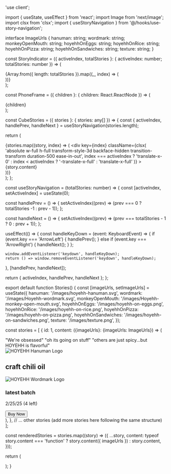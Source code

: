 'use client';

import { useState, useEffect } from 'react';
import Image from 'next/image';
import clsx from 'clsx';
import { useStoryNavigation } from '@/hooks/use-story-navigation';


interface ImageUrls {
  hanuman: string;
  wordmark: string;
  monkeyOpenMouth: string;
  hoyehhOnEggs: string;
  hoyehhOnRice: string;
  hoyehhOnPizza: string;
  hoyehhOnSandwiches: string;
  texture: string;
}

const StoryIndicator = ({ activeIndex, totalStories }: { activeIndex: number; totalStories: number }) => (
  <div className="flex justify-center mt-4">
    {Array.from({ length: totalStories }).map((_, index) => (
      <div
        key={index}
        className={clsx(
          'w-3 h-3 rounded-full mx-1 bg-gray-400',
          index === activeIndex && 'bg-gray-800'
        )}
      />
    ))}
  </div>
);


const PhoneFrame = ({ children }: { children: React.ReactNode }) => (
  <div className="relative w-[390px] h-[844px] bg-white rounded-2xl shadow-lg overflow-hidden">
    {children}
  </div>
);

const CubeStories = ({ stories }: { stories: any[] }) => {
  const { activeIndex, handlePrev, handleNext } = useStoryNavigation(stories.length);

  return (
    <div className="relative perspective-1200">
      <div className="transform-style-3d relative w-full h-full">
        {stories.map((story, index) => (
          <div
            key={index}
            className={clsx(
              'absolute w-full h-full transform-style-3d backface-hidden transition-transform duration-500 ease-in-out',
              index === activeIndex ? 'translate-x-0' : index < activeIndex ? '-translate-x-full' : 'translate-x-full'
            )}
          >
            <PhoneFrame>{story.content}</PhoneFrame>
          </div>
        ))}
      </div>
      <StoryIndicator activeIndex={activeIndex} totalStories={stories.length} />
    </div>
  );
};


const useStoryNavigation = (totalStories: number) => {
  const [activeIndex, setActiveIndex] = useState(0);

  const handlePrev = () => {
    setActiveIndex((prev) => (prev === 0 ? totalStories -1 : prev - 1));
  };

  const handleNext = () => {
    setActiveIndex((prev) => (prev === totalStories - 1 ? 0 : prev + 1));
  };

  useEffect(() => {
    const handleKeyDown = (event: KeyboardEvent) => {
      if (event.key === 'ArrowLeft') {
        handlePrev();
      } else if (event.key === 'ArrowRight') {
        handleNext();
      }
    };

    window.addEventListener('keydown', handleKeyDown);
    return () => window.removeEventListener('keydown', handleKeyDown);
  }, [handlePrev, handleNext]);

  return { activeIndex, handlePrev, handleNext };
};


export default function Stories() {
  const [imageUrls, setImageUrls] = useState<ImageUrls>({
    hanuman: '/images/hoyehh-hanuman.svg',
    wordmark: '/images/Hoyehh-wordmark.svg',
    monkeyOpenMouth: '/images/Hoyehh-monkey-open-mouth.svg',
    hoyehhOnEggs: '/images/hoyehh-on-eggs.png',
    hoyehhOnRice: '/images/hoyehh-on-rice.png',
    hoyehhOnPizza: '/images/hoyehh-on-pizza.png',
    hoyehhOnSandwiches: '/images/hoyehh-on-sandwiches.png',
    texture: '/images/texture.png',
  });

  const stories = [
    {
      id: 1,
      content: ({imageUrls}: {imageUrls: ImageUrls}) => (
        <div className="h-full flex flex-col">
          <div className="bg-[#EE5524] pt-4 pb-4 w-full overflow-hidden rounded-t-2xl">
            <div className="marquee-container">
              <div className="marquee">
                <span className="mx-8 text-white font-bold text-lg">&quot;We&apos;re obsessed&quot;</span>
                <span className="mx-8 text-white font-bold text-lg">&quot;oh its going on stuff&quot;</span>
                <span className="mx-8 text-white font-bold text-lg">&quot;others are just spicy...but HOYEHH is flavorful&quot;</span>
              </div>
            </div>
          </div>
          <div className="flex-1 flex flex-col items-center justify-start lg:justify-center px-8 py-4 lg:py-8 space-y-4 text-center w-full">
            <div className="w-48 h-48 flex items-center justify-center mt-4 lg:mt-0">
              <Image
                src={imageUrls.hanuman}
                alt="HOYEHH Hanuman Logo"
                width={192}
                height={192}
                className="object-contain"
                priority
              />
            </div>
            <div className="flex flex-col space-y-3 lg:space-y-4">
              <h2 className="text-2xl font-bold text-black">craft chili oil</h2>
              <div className="w-[270px] flex items-center justify-center">
                <Image
                  src={imageUrls.wordmark}
                  alt="HOYEHH Wordmark Logo"
                  width={270}
                  height={67}
                  className="object-contain"
                />
              </div>
              <h3 className="text-xl font-medium text-black">latest batch</h3>
              <p className="text-lg text-black">
                2/25/25 <span className="text-[#EE5524] font-bold">(4 left)</span>
              </p>
            </div>
            <button className="mt-4 px-8 py-3 bg-black text-white font-bold rounded-full hover:bg-gray-800 transition-colors">
              Buy Now
            </button>
          </div>
        </div>
      ),
    },
    // ... other stories (add more stories here following the same structure)
  ];

  const renderedStories = stories.map((story) => ({
    ...story,
    content: typeof story.content === 'function' ? story.content({ imageUrls }) : story.content,
  }));

  return (
    <div className="min-h-screen bg-[#FFEB3B] flex items-center justify-center p-4">
      <CubeStories stories={renderedStories} />
    </div>
  );
}